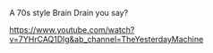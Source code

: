 A 70s style Brain Drain you say?

https://www.youtube.com/watch?v=7YHrCAQ1Dlg&ab_channel=TheYesterdayMachine
